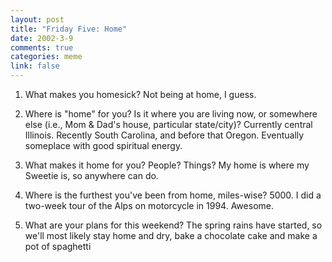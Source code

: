 ```yaml
--- 
layout: post
title: "Friday Five: Home"
date: 2002-3-9
comments: true
categories: meme
link: false
---
```

1. What makes you homesick?
Not being at home, I guess.

2. Where is "home" for you? Is it where you are living now, or somewhere else (i.e., Mom & Dad's house, particular state/city)?
Currently central Illinois. Recently South Carolina, and before that Oregon. Eventually someplace with good spiritual energy.

3. What makes it home for you? People? Things?
My home is where my Sweetie is, so anywhere can do.

4. Where is the furthest you've been from home, miles-wise? 5000. I did a two-week tour of the Alps on motorcycle in 1994. Awesome.

5. What are your plans for this weekend?
The spring rains have started, so we'll most likely stay home and dry, bake a chocolate cake and make a pot of spaghetti
